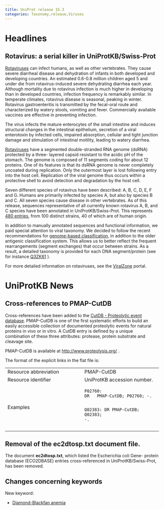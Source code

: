 ```yaml
---
title: UniProt release 15.3
categories: Taxonomy,release,Viruses
---
```


# Headlines

## Rotavirus: a serial killer in UniProtKB/Swiss-Prot

[Rotaviruses](http://www.who.int/vaccine_research/diseases/diarrhoeal/en/index5.html) can infect humans, as well as other vertebrates. They cause severe diarrheal disease and dehydration of infants in both developed and developing countries. An estimated 0.6-0.8 million children aged 5 and under die from rotavirus-induced severe dehydrating diarrhea each year. Although mortality due to rotavirus infection is much higher in developing than in developed countries, infection frequency is remarkably similar. In temperate climates, rotavirus disease is seasonal, peaking in winter. Rotavirus gastroenteritis is transmitted by the fecal-oral route and characterized by watery stools, vomiting and fever. Commercially available vaccines are effective in preventing infection.

The virus infects the mature enterocytes of the small intestine and induces structural changes in the intestinal epithelium, secretion of a viral enterotoxin by infected cells, impaired absorption, cellular and tight junction damage and stimulation of intestinal motility, leading to watery diarrhea.

[Rotaviruses](http://viralzone.expasy.org/all_by_species/107.html) have a segmented double-stranded RNA genome (dsRNA) protected by a three- layered capsid resistant to the acidic pH of the stomach. The genome is composed of 11 segments coding for about 12 proteins. One of its features is that its dsRNA genome is never completely uncoated during replication. Only the outermost layer is lost following entry into the host cell. Replication of the viral genome thus occurs within a protective shell to avoid detection and degradation by the host cell.

Seven different species of rotavirus have been described: A, B, C, D, E, F and G. Humans are primarily infected by species A, but also by species B and C. All seven species cause disease in other vertebrates. As of this release, sequences representative of all currently known rotavirus A, B, and C species have been annotated in UniProtKB/Swiss-Prot. This represents [480 entries](http://www.uniprot.org/uniprot/?query=organism:rotavirus+AND+reviewed:yes), from 100 distinct strains, 40 of which are of human origin.

In addition to manually annotated sequences and functional information, we paid special attention to viral taxonomy. We decided to follow the recent recommendations for [genome-based classification](http://www.ncbi.nlm.nih.gov/pubmed/18604469,18216098?report=DocSum), in addition to the older antigenic classification system. This allows us to better reflect the frequent rearrangements (segment exchanges) that occur between strains. As a result, a detailed taxonomy is provided for each DNA segment/protein (see for instance [Q3ZK61](http://www.uniprot.org/uniprot/Q3ZK61#section_name) ).

For more detailed information on rotaviruses, see the [ViralZone](http://viralzone.expasy.org/all_by_species/107.html) portal.

# UniProtKB News

## Cross-references to PMAP-CutDB

Cross-references have been added to the [CutDB - Proteolytic event database](http://www.proteolysis.org/). PMAP-CutDB is one of the first systematic efforts to build an easily accessible collection of documented proteolytic events for natural proteins in vivo or in vitro. A CutDB entry is defined by a unique combination of these three attributes: protease, protein substrate and cleavage site.

PMAP-CutDB is available at <http://www.proteolysis.org/> .

The format of the explicit links in the flat file is:

<table><colgroup><col style="width: 50%" /><col style="width: 50%" /></colgroup><tbody><tr class="odd"><td>Resource abbreviation</td><td>PMAP-CutDB</td></tr><tr class="even"><td>Resource identifier</td><td>UniProtKB accession number.</td></tr><tr class="odd"><td>Examples</td><td><pre><code>P02760:
DR   PMAP-CutDB; P02760; -.

Q02383:
DR   PMAP-CutDB; Q02383; -.</code></pre></td></tr></tbody></table>

## Removal of the ec2dtosp.txt document file.

The document **ec2dtosp.txt**, which listed the Escherichia coli Gene- protein database (ECO2DBASE) entries cross-referenced in UniProtKB/Swiss-Prot, has been removed.

## Changes concerning keywords

New keyword:

-   [Diamond-Blackfan anemia](http://www.uniprot.org/keywords/KW-1024)
